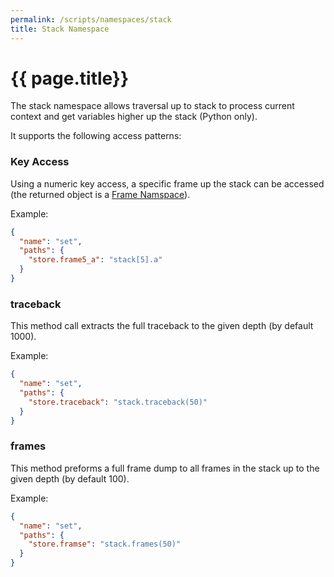 ```yaml
---
permalink: /scripts/namespaces/stack
title: Stack Namespace
---
```


# {{ page.title}}

The stack namespace allows traversal up to stack to process current context and get variables higher up the stack (Python only).

It supports the following access patterns:

### Key Access
Using a numeric key access, a specific frame up the stack can be accessed (the returned object is a [Frame Namspace](/scripts/namespaces/frame)).

Example:
```json
{
  "name": "set",
  "paths": {
    "store.frame5_a": "stack[5].a"
  }
}
```

### traceback
This method call extracts the full traceback to the given depth (by default 1000).

Example:
```json
{
  "name": "set",
  "paths": {
    "store.traceback": "stack.traceback(50)"
  }
}
``` 

### frames
This method preforms a full frame dump to all frames in the stack up to the given depth (by default 100).

Example:
```json
{
  "name": "set",
  "paths": {
    "store.framse": "stack.frames(50)"
  }
}
```
